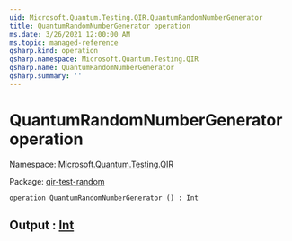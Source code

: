 ```yaml
---
uid: Microsoft.Quantum.Testing.QIR.QuantumRandomNumberGenerator
title: QuantumRandomNumberGenerator operation
ms.date: 3/26/2021 12:00:00 AM
ms.topic: managed-reference
qsharp.kind: operation
qsharp.namespace: Microsoft.Quantum.Testing.QIR
qsharp.name: QuantumRandomNumberGenerator
qsharp.summary: ''
---
```


# QuantumRandomNumberGenerator operation

Namespace: [Microsoft.Quantum.Testing.QIR](xref:Microsoft.Quantum.Testing.QIR)

Package: [qir-test-random](https://nuget.org/packages/qir-test-random)




```qsharp
operation QuantumRandomNumberGenerator () : Int
```


## Output : [Int](xref:microsoft.quantum.lang-ref.int)

